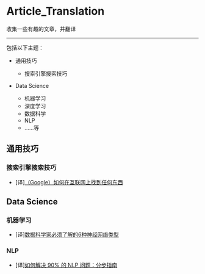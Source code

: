 # Article_Translation
收集一些有趣的文章，并翻译

---
包括以下主题：

- 通用技巧
  - 搜索引擎搜索技巧

- Data Science
  - 机器学习
  - 深度学习
  - 数据科学
  - NLP
  - ......等

## 通用技巧
### 搜索引擎搜索技巧
- [译][（Google）如何在互联网上找到任何东西](https://github.com/datugou/Article_Translation/blob/master/General_Skills/article.2020.04.04-how%20to%20find%20anything%20on%20the%20Internet.md)

## Data Science
### 机器学习
- [译][数据科学家必须了解的6种神经网络类型](https://github.com/datugou/Article_Translation/blob/master/Machine_learning/article.2020.11.30-6%20Types%20of%20Neural%20Networks%20Every%20Data%20Scientist%20Must%20Know.md)
### NLP
- [译][如何解决 90% 的 NLP 问题：分步指南](https://github.com/datugou/Article_Translation/blob/master/Machine_learning/article.2018.01.24-How%20to%20solve%2090%25%20of%20NLP%20problems:%20a%20step-by-step%20guide.md)
